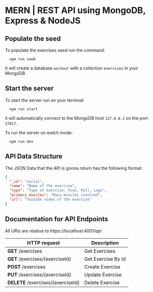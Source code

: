 # MERN |  REST API using MongoDB, Express & NodeJS

## Populate the seed

To populate the exercises seed run the command:
      
      npm run seed

It will create a database `workout` with a collection `exercises` in your MongoDB.

## Start the server

To start the server run on your terminal: 

      npm run start

it will automatically connect to the MongoDB host `127.0.0.1` on the port `27017`.

To run the server on watch mode:

      npm run dev

## API Data Structure

The JSON Data that the API is gonna return has the following format:

```json
{
  "_id": "serial",
  "name": "Name of the exercise",
  "type": "Type of exercise: Push, Pull, Legs",
  "primary_muscles": "Main muscles involved",
  "url": "Youtube video of the exercise"
}
```

## Documentation for API Endpoints

All URIs are relative to _https://localhost:4001/api_

| HTTP request                       | Description        |
| ---------------------------------- | ---------------    |
| **GET** /exercises                 | Get Exercises      |
| **GET** /exercises/{exerciseId}    | Get Exercise By Id |
| **POST** /exercises                | Create Exercise    |
| **PUT** /exercises/{exerciseId}    | Update Exercise    |
| **DELETE** /exercises/{exerciseId} | Delete Exercise    |
